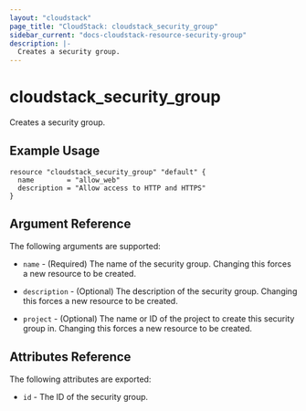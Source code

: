 ```yaml
---
layout: "cloudstack"
page_title: "CloudStack: cloudstack_security_group"
sidebar_current: "docs-cloudstack-resource-security-group"
description: |-
  Creates a security group.
---
```


# cloudstack\_security\_group

Creates a security group.

## Example Usage

```
resource "cloudstack_security_group" "default" {
  name        = "allow_web"
  description = "Allow access to HTTP and HTTPS"
}
```

## Argument Reference

The following arguments are supported:

* `name` - (Required) The name of the security group. Changing this forces a
    new resource to be created.

* `description` - (Optional) The description of the security group. Changing
    this forces a new resource to be created.

* `project` - (Optional) The name or ID of the project to create this security
    group in. Changing this forces a new resource to be created.

## Attributes Reference

The following attributes are exported:

* `id` - The ID of the security group.

